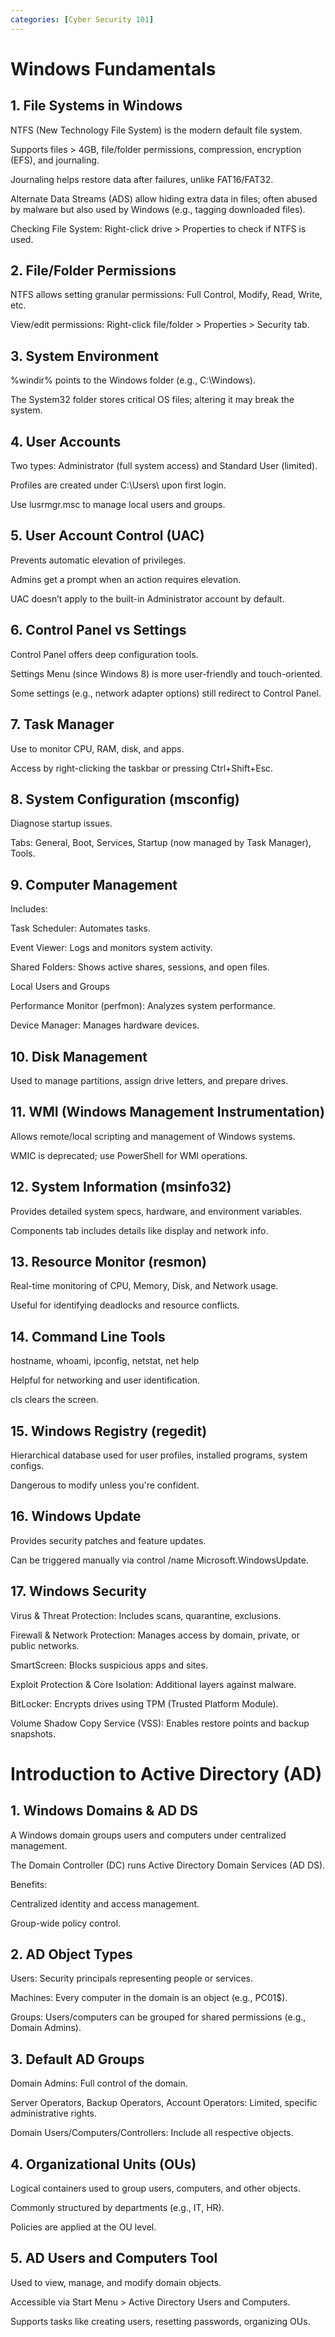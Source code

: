 ```yaml
---
categories: [Cyber Security 101]
---
```


# Windows Fundamentals 

## 1. File Systems in Windows
NTFS (New Technology File System) is the modern default file system.

Supports files > 4GB, file/folder permissions, compression, encryption (EFS), and journaling.

Journaling helps restore data after failures, unlike FAT16/FAT32.

Alternate Data Streams (ADS) allow hiding extra data in files; often abused by malware but also used by Windows (e.g., tagging downloaded files).

Checking File System: Right-click drive > Properties to check if NTFS is used.

## 2. File/Folder Permissions
NTFS allows setting granular permissions: Full Control, Modify, Read, Write, etc.

View/edit permissions: Right-click file/folder > Properties > Security tab.

## 3. System Environment
%windir% points to the Windows folder (e.g., C:\Windows).

The System32 folder stores critical OS files; altering it may break the system.

## 4. User Accounts
Two types: Administrator (full system access) and Standard User (limited).

Profiles are created under C:\Users\ upon first login.

Use lusrmgr.msc to manage local users and groups.

## 5. User Account Control (UAC)
Prevents automatic elevation of privileges.

Admins get a prompt when an action requires elevation.

UAC doesn’t apply to the built-in Administrator account by default.

## 6. Control Panel vs Settings
Control Panel offers deep configuration tools.

Settings Menu (since Windows 8) is more user-friendly and touch-oriented.

Some settings (e.g., network adapter options) still redirect to Control Panel.

## 7. Task Manager
Use to monitor CPU, RAM, disk, and apps.

Access by right-clicking the taskbar or pressing Ctrl+Shift+Esc.

## 8. System Configuration (msconfig)
Diagnose startup issues.

Tabs: General, Boot, Services, Startup (now managed by Task Manager), Tools.

## 9. Computer Management
Includes:

Task Scheduler: Automates tasks.

Event Viewer: Logs and monitors system activity.

Shared Folders: Shows active shares, sessions, and open files.

Local Users and Groups

Performance Monitor (perfmon): Analyzes system performance.

Device Manager: Manages hardware devices.

## 10. Disk Management
Used to manage partitions, assign drive letters, and prepare drives.

## 11. WMI (Windows Management Instrumentation)
Allows remote/local scripting and management of Windows systems.

WMIC is deprecated; use PowerShell for WMI operations.

## 12. System Information (msinfo32)
Provides detailed system specs, hardware, and environment variables.

Components tab includes details like display and network info.

## 13. Resource Monitor (resmon)
Real-time monitoring of CPU, Memory, Disk, and Network usage.

Useful for identifying deadlocks and resource conflicts.

## 14. Command Line Tools
hostname, whoami, ipconfig, netstat, net help

Helpful for networking and user identification.

cls clears the screen.

## 15. Windows Registry (regedit)
Hierarchical database used for user profiles, installed programs, system configs.

Dangerous to modify unless you're confident.

## 16. Windows Update
Provides security patches and feature updates.

Can be triggered manually via control /name Microsoft.WindowsUpdate.

## 17. Windows Security
Virus & Threat Protection: Includes scans, quarantine, exclusions.

Firewall & Network Protection: Manages access by domain, private, or public networks.

SmartScreen: Blocks suspicious apps and sites.

Exploit Protection & Core Isolation: Additional layers against malware.

BitLocker: Encrypts drives using TPM (Trusted Platform Module).

Volume Shadow Copy Service (VSS): Enables restore points and backup snapshots.

# Introduction to Active Directory (AD)

## 1. Windows Domains & AD DS
A Windows domain groups users and computers under centralized management.

The Domain Controller (DC) runs Active Directory Domain Services (AD DS).

Benefits:

Centralized identity and access management.

Group-wide policy control.

## 2. AD Object Types
Users: Security principals representing people or services.

Machines: Every computer in the domain is an object (e.g., PC01$).

Groups: Users/computers can be grouped for shared permissions (e.g., Domain Admins).

## 3. Default AD Groups
Domain Admins: Full control of the domain.

Server Operators, Backup Operators, Account Operators: Limited, specific administrative rights.

Domain Users/Computers/Controllers: Include all respective objects.

## 4. Organizational Units (OUs)
Logical containers used to group users, computers, and other objects.

Commonly structured by departments (e.g., IT, HR).

Policies are applied at the OU level.

## 5. AD Users and Computers Tool
Used to view, manage, and modify domain objects.

Accessible via Start Menu > Active Directory Users and Computers.

Supports tasks like creating users, resetting passwords, organizing OUs.

